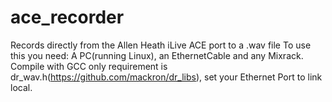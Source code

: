 # ace_recorder
Records directly from the Allen Heath iLive ACE port to a .wav file
To use this you need: A PC(running Linux), an EthernetCable and any Mixrack. Compile with GCC only requirement is dr_wav.h(https://github.com/mackron/dr_libs), set your Ethernet Port to link local.
